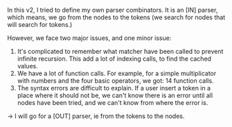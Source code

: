 In this v2, I tried to define my own parser combinators. It is an \[IN\] parser, which means, we go from the nodes to the tokens (we search for nodes that will search for tokens.)

However, we face two major issues, and one minor issue:

1. It's complicated to remember what matcher have been called to prevent infinite recursion. This add a lot of indexing calls, to find the cached values.
2. We have a lot of function calls. For example, for a simple multiplicator with numbers and the four basic operators, we got: 14 function calls.
3. The syntax errors are difficult to explain. If a user insert a token in a place where it should not be, we can't know there is an error until all nodes have been tried, and we can't know from where the error is.

-> I will go for a \[OUT\] parser, ie from the tokens to the nodes.
